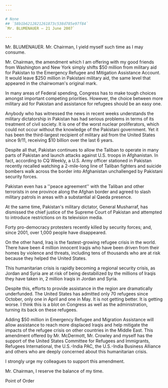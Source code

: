 ```yaml
---
---

# None
## `58b1b6212821261873c538d785e97f84`
`Mr. BLUMENAUER — 21 June 2007`

---
```



Mr. BLUMENAUER. Mr. Chairman, I yield myself such time as I may 
consume.

Mr. Chairman, the amendment which I am offering with my good friends 
from Washington and New York simply shifts $50 million from military 
aid for Pakistan to the Emergency Refugee and Mitigation Assistance 
Account. It would leave $250 million in Pakistani military aid, the 
same level that appeared in the chairwoman's original mark.

In many areas of Federal spending, Congress has to make tough choices 
amongst important competing priorities. However, the choice between 
more military aid for Pakistan and assistance for refugees should be an 
easy one.

Anybody who has witnessed the news in recent weeks understands the 
military dictatorship in Pakistan has had serious problems in terms of 
its treatment of civil society. It is one of the worst nuclear 
proliferators, which could not occur without the knowledge of the 
Pakistani government. Yet it has been the third-largest recipient of 
military aid from the United States since 9/11, receiving $10 billion 
over the last 6 years.

Despite all that, Pakistan continues to allow the Taliban to operate 
in many parts of Pakistan and launch attacks against U.S. troops in 
Afghanistan. In fact, according to CQ Weekly, a U.S. Army officer 
stationed in Pakistan recently recalled watching a 2-mile-long line of 
Taliban fighters and suicide bombers walk across the border into 
Afghanistan unchallenged by Pakistani security forces.

Pakistan even has a ''peace agreement'' with the Taliban and other 
terrorists in one province along the Afghan border and agreed to slash 
military patrols in areas with a substantial al Qaeda presence.

At the same time, Pakistan's military dictator, General Musharraf, 
has dismissed the chief justice of the Supreme Court of Pakistan and 
attempted to introduce restrictions on its television media.

Forty pro-democracy protesters recently killed by security forces; 
and, since 2001, over 1,000 people have disappeared.

On the other hand, Iraq is the fastest-growing refugee crisis in the 
world. There have been 4 million innocent Iraqis who have been driven 
from their homes by violence and threats, including tens of thousands 
who are at risk because they helped the United States.

This humanitarian crisis is rapidly becoming a regional security 
crisis, as Jordan and Syria are at risk of being destabilized by the 
millions of Iraqis they have taken in, 2 million Iraqis in Jordan and 
Syria.

Despite this, efforts to provide assistance in the region are 
dramatically underfunded. The United States has admitted only 70 
refugees since October, only one in April and one in May. It is not 
getting better. It is getting worse. I think this is a blot on Congress 
as well as the administration, turning its back on these refugees.

Adding $50 million in Emergency Refugee and Migration Assistance will 
allow assistance to reach more displaced Iraqis and help mitigate the 
impacts of the refugee crisis on other countries in the Middle East. 
This amendment offered by Mr. McDermott, Mr. Crowley and myself has the 
support of the United States Committee for Refugees and Immigrants, 
Refugees International, the U.S.-India PAC, the U.S.-India Business 
Alliance and others who are deeply concerned about this humanitarian 
crisis.

I strongly urge my colleagues to support this amendment.

Mr. Chairman, I reserve the balance of my time.
















 Point of Order
